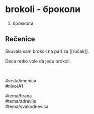 # brokoli - броколи

1. брокколи

## Rečenice

Skuvala sam brokoli na pari za [[ručak]].

Deca retko vole da jedu brokoli.

<br>

#vrsta/imenica  
#nivo/A1  

#tema/hrana  
#tema/zdravlje  
#tema/svakodnevica
